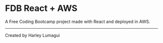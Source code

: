 # FDB React + AWS

A Free Coding Bootcamp project made with React and deployed in AWS.

---

Created by Harley Lumagui